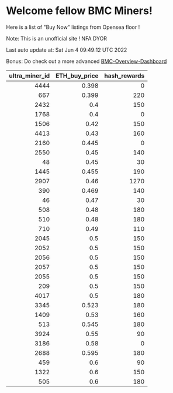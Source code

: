 # Welcome fellow BMC Miners!
Here is a list of "Buy Now" listings from Opensea floor !

Note: This is an unofficial site ! NFA DYOR

Last auto update at: Sat Jun  4 09:49:12 UTC 2022

Bonus: Do check out a more advanced [BMC-Overview-Dashboard](https://dune.com/defifunk/BMC-Overview-Dashboard)


|   ultra_miner_id |   ETH_buy_price |   hash_rewards |
|-----------------:|----------------:|---------------:|
|             4444 |           0.398 |              0 |
|              667 |           0.399 |            220 |
|             2432 |           0.4   |            150 |
|             1768 |           0.4   |              0 |
|             1506 |           0.42  |            150 |
|             4413 |           0.43  |            160 |
|             2160 |           0.445 |              0 |
|             2550 |           0.45  |            140 |
|               48 |           0.45  |             30 |
|             1445 |           0.455 |            190 |
|             2907 |           0.46  |           1270 |
|              390 |           0.469 |            140 |
|               46 |           0.47  |             30 |
|              508 |           0.48  |            180 |
|              510 |           0.48  |            180 |
|              710 |           0.49  |            110 |
|             2045 |           0.5   |            150 |
|             2052 |           0.5   |            150 |
|             2056 |           0.5   |            150 |
|             2057 |           0.5   |            150 |
|             2055 |           0.5   |            150 |
|              209 |           0.5   |            150 |
|             4017 |           0.5   |            180 |
|             3345 |           0.523 |            180 |
|             1409 |           0.53  |            160 |
|              513 |           0.545 |            180 |
|             3924 |           0.55  |             90 |
|             3186 |           0.58  |              0 |
|             2688 |           0.595 |            180 |
|              459 |           0.6   |             90 |
|             1322 |           0.6   |            150 |
|              505 |           0.6   |            180 |